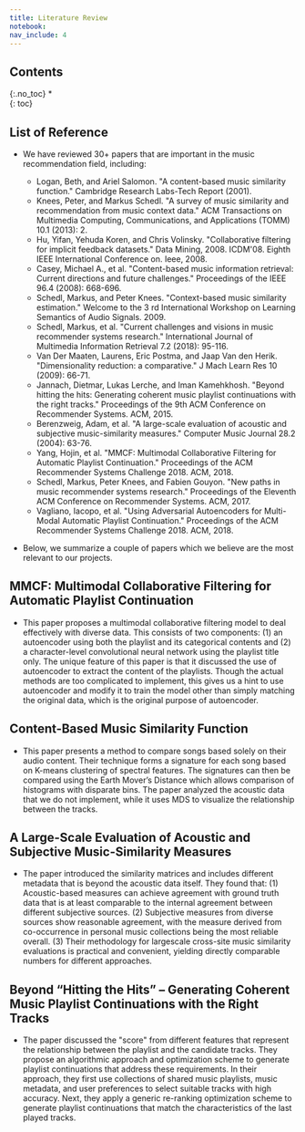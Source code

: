 ```yaml
---
title: Literature Review
notebook: 
nav_include: 4
---
```



## Contents
{:.no_toc}
*  
{: toc}


## List of Reference

- We have reviewed 30+ papers that are important in the music recommendation field, including:
	- Logan, Beth, and Ariel Salomon. "A content-based music similarity function." Cambridge Research Labs-Tech Report (2001).
	- Knees, Peter, and Markus Schedl. "A survey of music similarity and recommendation from music context data." ACM Transactions on Multimedia Computing, Communications, and Applications (TOMM) 10.1 (2013): 2.
	- Hu, Yifan, Yehuda Koren, and Chris Volinsky. "Collaborative filtering for implicit feedback datasets." Data Mining, 2008. ICDM'08. Eighth IEEE International Conference on. Ieee, 2008.
	- Casey, Michael A., et al. "Content-based music information retrieval: Current directions and future challenges." Proceedings of the IEEE 96.4 (2008): 668-696.
	- Schedl, Markus, and Peter Knees. "Context-based music similarity estimation." Welcome to the 3 rd International Workshop on Learning Semantics of Audio Signals. 2009.
	- Schedl, Markus, et al. "Current challenges and visions in music recommender systems research." International Journal of Multimedia Information Retrieval 7.2 (2018): 95-116.
	- Van Der Maaten, Laurens, Eric Postma, and Jaap Van den Herik. "Dimensionality reduction: a comparative." J Mach Learn Res 10 (2009): 66-71.
	- Jannach, Dietmar, Lukas Lerche, and Iman Kamehkhosh. "Beyond hitting the hits: Generating coherent music playlist continuations with the right tracks." Proceedings of the 9th ACM Conference on Recommender Systems. ACM, 2015.
	- Berenzweig, Adam, et al. "A large-scale evaluation of acoustic and subjective music-similarity measures." Computer Music Journal 28.2 (2004): 63-76.
	- Yang, Hojin, et al. "MMCF: Multimodal Collaborative Filtering for Automatic Playlist Continuation." Proceedings of the ACM Recommender Systems Challenge 2018. ACM, 2018.
	- Schedl, Markus, Peter Knees, and Fabien Gouyon. "New paths in music recommender systems research." Proceedings of the Eleventh ACM Conference on Recommender Systems. ACM, 2017.
	- Vagliano, Iacopo, et al. "Using Adversarial Autoencoders for Multi-Modal Automatic Playlist Continuation." Proceedings of the ACM Recommender Systems Challenge 2018. ACM, 2018.
	
	
- Below, we summarize a couple of papers which we believe are the most relevant to our projects.
 
## MMCF: Multimodal Collaborative Filtering for Automatic Playlist Continuation

- This paper proposes a multimodal collaborative filtering model to deal effectively with diverse data. This consists of two components: (1) an autoencoder using both the playlist and its categorical contents and (2) a character-level convolutional neural network using the playlist title only. The unique feature of this paper is that it discussed the use of autoencoder to extract the content of the playlists. Though the actual methods are too complicated to implement, this gives us a hint to use autoencoder and modify it to train the model other than simply matching the original data, which is the original purpose of autoencoder.

## Content-Based Music Similarity Function

- This paper presents a method to compare songs based solely on their audio content. Their technique forms a signature for each song based on K-means clustering of spectral features. The signatures can then be compared using the Earth Mover’s Distance which allows comparison of histograms with disparate bins. The paper analyzed the acoustic data that we do not implement, while it uses MDS to visualize the relationship between the tracks.

## A Large-Scale Evaluation of Acoustic and Subjective Music-Similarity Measures

- The paper introduced the similarity matrices and includes different metadata that is beyond the acoustic data itself. They found that: (1) Acoustic-based measures can achieve agreement with ground truth data that is at least comparable to the internal agreement between different subjective sources. (2) Subjective measures from diverse sources show reasonable agreement, with the measure derived from co-occurrence in personal music collections being the most reliable overall. (3) Their methodology for largescale cross-site music similarity evaluations is practical and convenient, yielding directly comparable numbers for different approaches.

## Beyond “Hitting the Hits” – Generating Coherent Music Playlist Continuations with the Right Tracks

- The paper discussed the "score" from different features that represent the relationship between the playlist and the candidate tracks. They propose an algorithmic approach and optimization scheme to generate playlist continuations that address these requirements. In their approach, they first use collections of shared music playlists, music metadata, and user preferences to select suitable tracks with high accuracy. Next, they apply a generic re-ranking optimization scheme to generate playlist continuations that match the characteristics of the last played tracks.